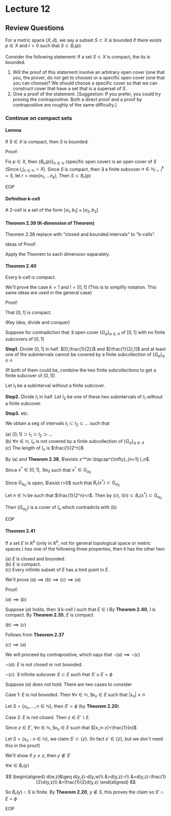 # Lecture 12

## Review Questions

For a metric space $(X,d)$, we say a subset $S\subset X$  si bounded if there exists $p\in X$ and $r>0$ such that $S\subset B_r(p)$.

Consider the following statement: If a set $S\subset X$ is compact, the its is bounded.

1. Will the proof of this statement involve an arbitrary open cover (one that you, the prover, do not get to choose) or a specific open cover (one that you can choose)?
    We should choose a specific cover so that we can construct cover that have a set that is a superset of $S$.
2. Give a proof of the statement. [Suggestion: If you prefer, you could try proving the contrapositive. Both a direct proof and a proof by contrapositive are roughly of the same difficulty.]

### Continue on compact sets

#### Lemma

If $S\in X$ is compact, then $S$ is bounded.

Proof:

Fix $p\in X$, then $\{B_n(p)\}_{n\in \mathbb{N}}$ (specific open cover) is an open cover of $S$ (Since $\bigcup_{n\in \mathbb{N}}=X$). Since $S$ is compact, then $\exists$ a finite subcover ${n\in \mathbb{N}}_{i=1}^k=S$, let $r=max(n_1,...n_k)$, Then $S\subset B_r(p)$

EOP

#### Definition k-cell

A 2-cell is a set of the form $[a_1,b_1]\times[a_2,b_2]$

#### Theorem 2.39 (K-dimension of Theorem)

Theorem 2.38 replace with "closed and bounded intervals" to "k-cells".

Ideas of Proof:

Apply the Theorem to each dimension separately.

#### Theorem 2.40

Every k-cell is compact.

We'll prove the case $k=1$ and $I=[0,1]$ (This is to simplify notation. This same ideas are used in the general case)

Proof:

That $[0,1]$ is compact.

(Key idea, divide and conquer)

Suppose for contradiction that $\exists$ open cover $\{G_a\}_{\alpha\in A}$ of $[0,1]$ with no finite subcovers of $[0,1]$

**Step1.** Divide $[0,1]$ in half. $[0,\frac{1}{2}]$ and $[\frac{1}{2},1]$ and at least one of the subintervals cannot be covered by a finite subcollection of $\{G_\alpha\}_{\alpha\in A}$

(If both of them could be, combine the two finite subcollections to get a finite subcover of $[0,1]$)

Let $I_1$ be a subinterval without a finite subcover.

**Step2.** Divide $I_1$ in half. Let $I_2$ be one of these two subintervals of $I_1$ without a finite subcover.

**Step3.** etc.

We obtain a seg of intervals $I_1\subset I_2\subset \dots$ such that

(a) $[0,1]\supset I_1\supset I_2\supset \dots$  
(b) $\forall n\in \mathbb{N}$, $I_n$ is not covered by a finite subcollection of $\{G_\alpha\}_{\alpha\in A}$  
(c) The length of $I_n$ is $\frac{1}{2^n}$

By (a) and **Theorem 2.38**, $\exists x^*\in \bigcap^{\infty}_{n=1} I_n$.

Since $x^*\in [0,1]$, $\exists \alpha_0$ such that $x^*\in G_{\alpha_0}$

Since $G_{\alpha_0}$ is open, $\exist  r>0$ such that $B_r(x^*)\subset G_{\alpha_0}$

Let $n\in \mathbb{N}$ be such that $\frac{1}{2^n}<r$. Then by $(c)$, $I(n)\subset B_r(x^*)\subset G_{\alpha_0}$

Then $\{G_{\alpha_0}\}$ is a cover of $I_n$ which contradicts with (b)

EOP

#### Theorem 2.41

If a set $E$ in $\mathbb{R}^k$ (only in $\mathbb{R}^k$, not for general topological space or metric spaces.) has one of the following three properties, then it has the other two:

(a) $E$ is closed and bounded.  
(b) $E$ is compact.  
(c) Every infinite subset of $E$ has a limit point in $E$.

We'll prove $(a)\implies (b)\implies (c)\implies (a)$

Proof:

$(a)\implies (b)$

Suppose $(a)$ holds, then $\exists$ k-cell $I$ such that $E\in I$.By **Theorem 2.40**, $I$ is compact. By **Theorem 2.35**, $E$ is compact.

$(b)\implies (c)$

Follows from **Theorem 2.37**

$(c)\implies (a)$

We will proceed by contrapositive, which says that $\neg (a)\implies \neg (c)$

$\neg (a)$: $E$ is not closed or not bounded.

$\neg (c)$: $\exists$ infinite subcover $S\subset E$ such that $S'\cup E=\phi$

Suppose $(a)$ does not hold. There are two cases to consider

Case 1: $E$ is not bounded. Then $\forall v\in \mathbb{N},\exists x_n\in E$ such that $|x_n|\geq n$

Let $S=\{x_n,...,n\in\mathbb{N}\}$, then $S'=\phi$ (by **Theorem 2.20**)

Case 2: $E$ is not closed. Then $z\in E'\backslash E$.

Since $z\in E'$, $\forall n\in \mathbb{N},\exists x_n\in E$ such that $|x_n-z|<\frac{1}{n}$

Let $S=\{x_n:n\in \mathbb{N}\}$, we claim $S'\subset \{z\}$. (In fact $s'\in\{z\}$, but we don't need this in the proof)

We'll show if $y\neq z$, then $y\notin  S'$

$\forall w\in B_r(y)$

$$
\begin{aligned}
    d(w,z)&\geq d(y,z)-d(y,w)\\
    &>d(y,z)-r\\
    &=d(y,z)-\frac{1}{2}d(y,z)\\
    &=\frac{1}{2}d(y,z)
\end{aligned}
$$

So $B_r(y)\cap S$ is finite. By **Theorem 2.20**, $y\notin  S$, this proves the claim so $S'\cap E=\phi$

EOP
